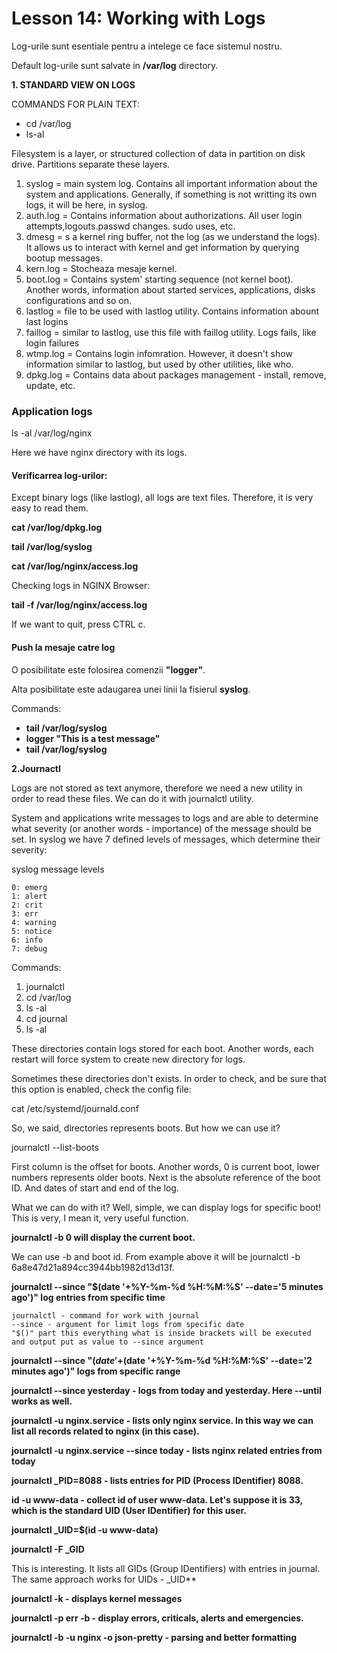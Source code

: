 # Lesson 14: Working with Logs

Log-urile sunt esentiale pentru a intelege ce face sistemul nostru.

Default log-urile sunt salvate in **/var/log** directory.

**1. STANDARD VIEW ON LOGS**

COMMANDS FOR PLAIN TEXT:

* cd /var/log
* ls-al

Filesystem is a layer, or structured collection of data in partition on disk drive. Partitions separate these layers.

1. syslog = main system log. Contains all important information about the system and applications. Generally, if something is not writting its own logs, it will be here, in syslog.
2. auth.log = Contains information about authorizations. All user login attempts,logouts.passwd changes. sudo uses, etc.
3. dmesg = s a kernel ring buffer, not the log (as we understand the logs). It allows us to interact with kernel and get information by querying bootup messages.
4. kern.log = Stocheaza mesaje kernel.
5. boot.log = Contains system' starting sequence (not kernel boot). Another words, information about started services, applications, disks configurations and so on.
6. lastlog = file to be used with lastlog utility. Contains information abount last logins
7. faillog = similar to lastlog, use this file with faillog utility. Logs fails, like login failures
8. wtmp.log = Contains login infomration. However, it doesn't show information similar to lastlog, but used by other utilities, like who.
9. dpkg.log = Contains data about packages management - install, remove, update, etc.

### Application logs

ls -al /var/log/nginx

Here we have nginx directory with its logs.

#### Verificarrea log-urilor:

Except binary logs (like lastlog), all logs are text files. Therefore, it is very easy to read them.

**cat /var/log/dpkg.log**

**tail /var/log/syslog**

**cat /var/log/nginx/access.log**

Checking logs in NGINX Browser:

**tail -f /var/log/nginx/access.log**

If we want to quit, press CTRL c.

#### Push la mesaje catre log

O posibilitate este folosirea comenzii **"logger"**.

Alta posibilitate este adaugarea unei linii la fisierul **syslog**.

Commands:
* **tail /var/log/syslog**
*  **logger "This is a test message"**
* **tail /var/log/syslog**

**2.Journactl**

Logs are not stored as text anymore, therefore we need a new utility in order to read these files. We can do it with journalctl utility.

System and applications write messages to logs and are able to determine what severity (or another words - importance) of the message should be set. In syslog we have 7 defined levels of messages, which determine their severity:

syslog message levels

    0: emerg
    1: alert
    2: crit
    3: err
    4: warning
    5: notice
    6: info
    7: debug


Commands:
1. journalctl
2. cd /var/log
3. ls -al
4. cd journal
5. ls -al 


These directories contain logs stored for each boot. Another words, each restart will force system to create new directory for logs.

Sometimes these directories don't exists. In order to check, and be sure that this option is enabled, check the config file:

cat /etc/systemd/journald.conf 

So, we said, directories represents boots. But how we can use it?

journalctl --list-boots 

First column is the offset for boots. Another words, 0 is current boot, lower numbers represents older boots. Next is the absolute reference of the boot ID. And dates of start and end of the log.

What we can do with it? Well, simple, we can display logs for specific boot! This is very, I mean it, very useful function.

**journalctl -b 0 will display the current boot.**

We can use -b and boot id. From example above it will be journalctl -b 6a8e47d21a894cc3944bb1982d13d13f.

**journalctl --since "$(date '+%Y-%m-%d %H:%M:%S' --date='5 minutes ago')" log entries from specific time**


    journalctl - command for work with journal
    --since - argument for limit logs from specific date
    "$()" part this everything what is inside brackets will be executed and output put as value to --since argument

**journalctl --since "$(date '+%Y-%m-%d %H:%M:%S' --date='5 minutes ago')" --until "$(date '+%Y-%m-%d %H:%M:%S' --date='2 minutes ago')" logs from specific range**

**journalctl --since yesterday - logs from today and yesterday. Here --until works as well.**

**journalctl -u nginx.service - lists only nginx service. In this way we can list all records related to nginx (in this case).**

**journalctl -u nginx.service --since today - lists nginx related entries from today**

**journalctl _PID=8088 - lists entries for PID (Process IDentifier) 8088.**

**id -u www-data - collect id of user www-data. Let's suppose it is 33, which is the standard UID (User IDentifier) for this user.**

**journalctl _UID=$(id -u www-data)**

**journalctl -F _GID**

This is interesting. It lists all GIDs (Group IDentifiers) with entries in journal. The same approach works for UIDs - _UID**

**journalctl -k - displays kernel messages**

**journalctl -p err -b - display errors, criticals, alerts and emergencies.**

**journalctl -b -u nginx -o json-pretty - parsing and better formatting**



